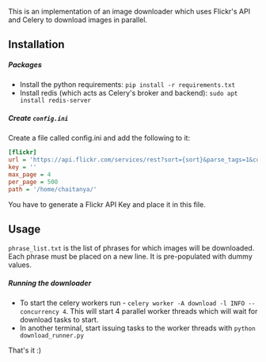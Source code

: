 This is an implementation of an image downloader which uses Flickr's API and Celery to download images in parallel.

## Installation

##### Packages

- Install the python requirements: `pip install -r requirements.txt`
- Install redis (which acts as Celery's broker and backend): `sudo apt install redis-server`

##### Create `config.ini`

Create a file called config.ini and add the following to it:

```ini
[flickr]
url = 'https://api.flickr.com/services/rest?sort={sort}&parse_tags=1&content_type={content_type}&extras={extras}&per_page={per_page}&page={page}&text={text}&method={method}&api_key={api_key}&format={format}&nojsoncallback=1&privacy_filter={privacy_filter}'
key = ''
max_page = 4
per_page = 500
path = '/home/chaitanya/'
```

You have to generate a Flickr API Key and place it in this file.

## Usage

`phrase_list.txt` is the list of phrases for which images will be downloaded. Each phrase must be placed on a new line. It is pre-populated with dummy values.

##### Running the downloader

- To start the celery workers run - `celery worker -A download -l INFO --concurrency 4`. This will start 4 parallel worker threads which will wait for download tasks to start.
- In another terminal, start issuing tasks to the worker threads with `python download_runner.py`

That's it :)
